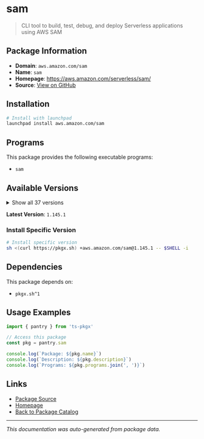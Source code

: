 # sam

> CLI tool to build, test, debug, and deploy Serverless applications using AWS SAM

## Package Information

- **Domain**: `aws.amazon.com/sam`
- **Name**: `sam`
- **Homepage**: https://aws.amazon.com/serverless/sam/
- **Source**: [View on GitHub](https://github.com/pkgxdev/pantry/tree/main/projects/aws.amazon.com/sam/package.yml)

## Installation

```bash
# Install with launchpad
launchpad install aws.amazon.com/sam
```

## Programs

This package provides the following executable programs:

- `sam`

## Available Versions

<details>
<summary>Show all 37 versions</summary>

- `1.145.1`, `1.145.0`, `1.144.0`, `1.143.0`, `1.142.1`
- `1.142.0`, `1.141.0`, `1.140.0`, `1.139.0`, `1.138.0`
- `1.137.1`, `1.137.0`, `1.136.0`, `1.135.0`, `1.134.0`
- `1.133.0`, `1.132.0`, `1.131.0`, `1.130.0`, `1.129.0`
- `1.128.0`, `1.127.0`, `1.126.0`, `1.125.0`, `1.124.0`
- `1.123.0`, `1.122.0`, `1.121.0`, `1.120.0`, `1.119.0`
- `1.118.0`, `1.117.0`, `1.116.0`, `1.115.0`, `1.114.0`
- `1.113.0`, `1.112.0`

</details>

**Latest Version**: `1.145.1`

### Install Specific Version

```bash
# Install specific version
sh <(curl https://pkgx.sh) +aws.amazon.com/sam@1.145.1 -- $SHELL -i
```

## Dependencies

This package depends on:

- `pkgx.sh^1`

## Usage Examples

```typescript
import { pantry } from 'ts-pkgx'

// Access this package
const pkg = pantry.sam

console.log(`Package: ${pkg.name}`)
console.log(`Description: ${pkg.description}`)
console.log(`Programs: ${pkg.programs.join(', ')}`)
```

## Links

- [Package Source](https://github.com/pkgxdev/pantry/tree/main/projects/aws.amazon.com/sam/package.yml)
- [Homepage](https://aws.amazon.com/serverless/sam/)
- [Back to Package Catalog](../../../package-catalog.md)

---

*This documentation was auto-generated from package data.*
